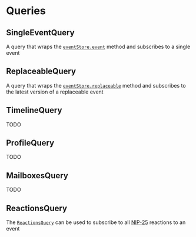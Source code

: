 # Queries

## SingleEventQuery

A query that wraps the [`eventStore.event`](https://hzrd149.github.io/applesauce/typedoc/classes/applesauce_core.EventStore.html#event) method and subscribes to a single event

## ReplaceableQuery

A query that wraps the [`eventStore.replaceable`](https://hzrd149.github.io/applesauce/typedoc/classes/applesauce_core.EventStore.html#replaceable) method and subscribes to the latest version of a replaceable event

## TimelineQuery

TODO

## ProfileQuery

TODO

## MailboxesQuery

TODO

## ReactionsQuery

The [`ReactionsQuery`](https://hzrd149.github.io/applesauce/typedoc/functions/applesauce_core.Queries.ReactionsQuery.html) can be used to subscribe to all [NIP-25](https://github.com/nostr-protocol/nips/blob/master/25.md) reactions to an event
